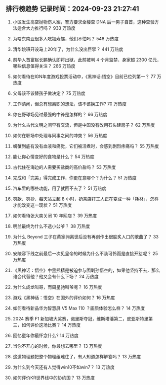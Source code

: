 
## 排行榜趋势 记录时间：2024-09-23 21:27:41
  
  1. 小区发生高空抛物伤人案，警方要求全楼查 DNA 后一男子自首，这种查验方法适合大力推行吗？ 933 万热度
    
  2. 为啥东南亚很多人吃福寿螺，他们不怕吗？ 548 万热度
    
  3. 清华姚班开设马上20年了，为什么没出巨擘？ 441 万热度
    
  4. 前华人首富赵长鹏确认即将出狱，此前被判 4 个月监禁，身家超 2300 亿元，哪些信息值得关注？ 266 万热度
    
  5. 如何看待在IGN年度游戏投票活动中，《黑神话:悟空》目前已位列第一？ 77 万热度
    
  6. 父母该不该替孩子做决定？ 75 万热度
    
  7. 工作清闲，但总有想离职的想法，该不该换工作? 70 万热度
    
  8. 你在野球场见过最强的中锋是怎样的？ 66 万热度
    
  9. 为什么古代文明之间早有交流，但是中国没有改用石头建房子？ 62 万热度
    
  10. 如何在职场中处理与同事之间的冲突？ 56 万热度
    
  11. 螃蟹到底有没有血液和痛觉，它们被活煮时，会感到剧烈疼痛吗？ 55 万热度
    
  12. 能让你心情变好的食物是什么？ 54 万热度
    
  13. 古代住在海边的人需要买盐商的高价盐吗？ 53 万热度
    
  14. 完成和「完美」得完成工作，你更在意哪个？为什么？ 51 万热度
    
  15. 汽车里的哪些功能，用了就回不去了？ 51 万热度
    
  16. 罚款、罚抄、每天站立超 8 小时，奶茶店打工人正在变成一种「耗材」，怎样才能改变这一现状？ 51 万热度
    
  17. 如何看待张大奕关闭 10 年网店？ 39 万热度
    
  18. 明兰最终为什么不选小公爷？ 38 万热度
    
  19. 为什么 Beyond 三子在黄家驹离世后没有再创作出很脍炙人口的歌曲了？ 33 万热度
    
  20. 安陵容下线之前最后一次见皇帝的时候为什么不装可怜而是直接开怼呢？ 25 万热度
    
  21. 《黑神话：悟空》中黑熊精是被迫参与围剿孙悟空的，如果他坚持不去，那么谁会代替他？他又会有什么下场？ 24 万热度
    
  22. 为什么成龙叫哥，而周星驰叫爷呢？ 16 万热度
    
  23. 游戏《黑神话：悟空》在国外的评价如何？ 16 万热度
    
  24. 如何看待新品华为智慧屏 V5 Max 110 ？画质体验怎么样？ 14 万热度
    
  25. 2024 赛季 F1 新加坡大奖赛，诺里斯夺冠，维斯塔潘第二，皮亚斯特里第三，如何评价这场比赛？ 14 万热度
    
  26. 回忆童年你最怀念什么? 14 万热度
    
  27. 当你不开心的时候，你最想去哪里？ 13 万热度
    
  28. 这道物理题把整个物理组难住了，有人知道怎样解答吗？ 13 万热度
    
  29. 为什么到今天还有人觉得win10不如win7？ 13 万热度
    
  30. 如何评价KR世界线中的协约国？ 13 万热度
    
